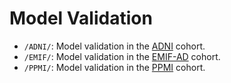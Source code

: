 # Model Validation
* `/ADNI/`: Model validation in the [ADNI](https://doi.org/10.1212%2FWNL.0b013e3181cb3e25) cohort.
* `/EMIF/`: Model validation in the [EMIF-AD](https://doi.org/10.1186/s13195-018-0396-5) cohort.
* `/PPMI/`: Model validation in the [PPMI](https://doi.org/10.1002/acn3.644) cohort.
